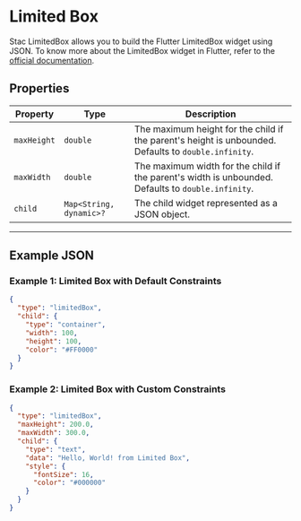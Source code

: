 # Limited Box

Stac LimitedBox allows you to build the Flutter LimitedBox widget using JSON.
To know more about the LimitedBox widget in Flutter, refer to the [official documentation](https://api.flutter.dev/flutter/widgets/LimitedBox-class.html).

## Properties

| Property    | Type                    | Description                                                                                          |
|-------------|-------------------------|------------------------------------------------------------------------------------------------------|
| `maxHeight` | `double`                | The maximum height for the child if the parent's height is unbounded. Defaults to `double.infinity`. |
| `maxWidth`  | `double`                | The maximum width for the child if the parent's width is unbounded. Defaults to `double.infinity`.   |
| `child`     | `Map<String, dynamic>?` | The child widget represented as a JSON object.                                                       |

---

## Example JSON

### Example 1: Limited Box with Default Constraints

```json
{
  "type": "limitedBox",
  "child": {
    "type": "container",
    "width": 100,
    "height": 100,
    "color": "#FF0000"
  }
}
```

### Example 2: Limited Box with Custom Constraints

```json
{
  "type": "limitedBox",
  "maxHeight": 200.0,
  "maxWidth": 300.0,
  "child": {
    "type": "text",
    "data": "Hello, World! from Limited Box",
    "style": {
      "fontSize": 16,
      "color": "#000000"
    }
  }
}
```
